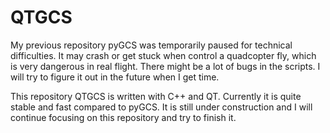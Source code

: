 # QTGCS

My previous repository pyGCS was temporarily paused for technical difficulties. It may crash or get stuck when control a quadcopter fly, which is very dangerous in real flight. There might be a lot of bugs in the scripts. I will try to figure it out in the future when I get time.

This repository QTGCS is written with C++ and QT. Currently it is quite stable and fast compared to pyGCS. It is still under construction and I will continue focusing on this repository and try to finish it.
